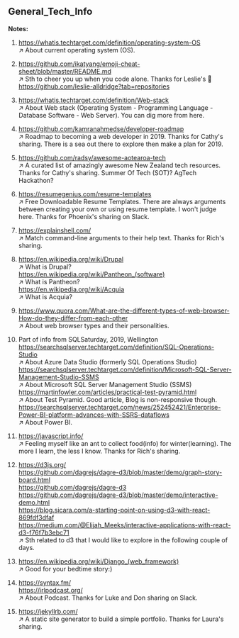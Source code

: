 ## General_Tech_Info     

**Notes:**      

1. https://whatis.techtarget.com/definition/operating-system-OS          
:arrow_upper_right: About current operating system (OS).     

2. https://github.com/ikatyang/emoji-cheat-sheet/blob/master/README.md    
:arrow_upper_right: Sth to cheer you up when you code alone. Thanks for Leslie's :eyes: https://github.com/leslie-alldridge?tab=repositories     

3. https://whatis.techtarget.com/definition/Web-stack      
:arrow_upper_right: About Web stack (Operating System - Programming Language - Database Software - Web Server). You can dig more from here.         

4. https://github.com/kamranahmedse/developer-roadmap      
:arrow_upper_right: Roadmap to becoming a web developer in 2019. Thanks for Cathy's sharing. There is a sea out there to explore then make a plan for 2019.    

5. https://github.com/radsy/awesome-aotearoa-tech    
:arrow_upper_right:  A curated list of amazingly awesome New Zealand tech resources. Thanks for Cathy's sharing. Summer Of Tech (SOT)? AgTech Hackathon?     

6. https://resumegenius.com/resume-templates  
:arrow_upper_right: Free Downloadable Resume Templates. There are always arguments between creating your own or using resume template. I won't judge here. Thanks for Phoenix's sharing on Slack.      

7. https://explainshell.com/        
:arrow_upper_right: Match command-line arguments to their help text. Thanks for Rich's sharing.        

8. https://en.wikipedia.org/wiki/Drupal      
:arrow_upper_right: What is Drupal?       
   https://en.wikipedia.org/wiki/Pantheon_(software)       
:arrow_upper_right: What is Pantheon?   
   https://en.wikipedia.org/wiki/Acquia    
:arrow_upper_right: What is Acquia?    

9. https://www.quora.com/What-are-the-different-types-of-web-browser-How-do-they-differ-from-each-other   
:arrow_upper_right: About web browser types and their personalities.       

10. Part of info from SQLSaturday, 2019, Wellington      
    https://searchsqlserver.techtarget.com/definition/SQL-Operations-Studio    
:arrow_upper_right: About Azure Data Studio (formerly SQL Operations Studio)    
    https://searchsqlserver.techtarget.com/definition/Microsoft-SQL-Server-Management-Studio-SSMS    
:arrow_upper_right: About Microsoft SQL Server Management Studio (SSMS)    
    https://martinfowler.com/articles/practical-test-pyramid.html     
:arrow_upper_right: About Test Pyramid. Good article, Blog is non-responsive though.   
    https://searchsqlserver.techtarget.com/news/252452421/Enterprise-Power-BI-platform-advances-with-SSRS-dataflows   
:arrow_upper_right: About Power BI.     

11. https://javascript.info/    
:arrow_upper_right: Feeling myself like an ant to collect food(info) for winter(learning). The more I learn, the less I know. Thanks for Rich's sharing.       

12. https://d3js.org/      
https://github.com/dagrejs/dagre-d3/blob/master/demo/graph-story-board.html     
https://github.com/dagrejs/dagre-d3       
https://github.com/dagrejs/dagre-d3/blob/master/demo/interactive-demo.html    
https://blog.sicara.com/a-starting-point-on-using-d3-with-react-869fdf3dfaf    
https://medium.com/@Elijah_Meeks/interactive-applications-with-react-d3-f76f7b3ebc71     
:arrow_upper_right: Sth related to d3 that I would like to explore in the following couple of days.        

13. https://en.wikipedia.org/wiki/Django_(web_framework)    
:arrow_upper_right: Good for your bedtime story:)         

14. https://syntax.fm/    
    https://irlpodcast.org/   
:arrow_upper_right: About Podcast. Thanks for Luke and Don sharing on Slack.   

15. https://jekyllrb.com/   
:arrow_upper_right: A static site generator to build a simple portfolio. Thanks for Laura's sharing.   
      